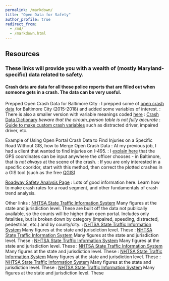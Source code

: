 ```yaml
---
permalink: /markdown/
title: "Open Data for Safety"
author_profile: true
redirect_from: 
  - /md/
  - /markdown.html
---
```

## Resources 

### These links will provide you with a wealth of (mostly Maryland-specific) data related to safety.
#### Crash data are data for all those police reports that are filled out when someone gets in a crash. The data can be very useful.

Prepped Open Crash Data for Baltimore City
:   I prepped some of [open crash data](https://drive.google.com/file/d/1cuNCBIzq7yR3J6R_taZti_EPfQNUGXb5/view?usp=sharing) for Baltimore City (2015-2018) and added some variables of interest. 
:   There is also a smaller version with variable meanings coded [here](https://drive.google.com/file/d/18pvz3Ax62l-Lq2-L9kg6pyYmmShWmKB_/view?usp=sharing)
:   [Crash Data Dictionary](https://opendata.maryland.gov/download/7xpx-5fte/application%2Fvnd.ms-excel) _beware that the circum_person table is not fully accurate_
:   [Guide to make custom crash variables](https://docs.google.com/document/d/1xPGsFjn665qHBwsYTYPGGF_R69Xu6wWwKNkjHnQfjFA/edit?usp=sharing) such as distracted driver, impaired driver, etc.

Example of Using Open Portal Crash Data to Find Injuries on a Specific Road Without GIS, how to Merge Open Crash Data
:   At my previous job, I had a client that wanted to find injuries on I-495. 
:   I [explain here](https://docs.google.com/document/d/1CE2IBrPvPK2txDBRobUe9P1w8ZlypKkZfHvGl95N4mE/edit?usp=sharing) that the GPS coordinates can be input anywhere the officer chooses - in Baltimore, that is _not always_ at the scene of the crash. 
:   If you are only interested in a specific cooridor, start with this method, then correct the plotted crashes in a GIS tool (such as the free [QGIS](https://www.qgis.org/en/site/index.html))

[Roadway Safety Analysis Page](https://safety.fhwa.dot.gov/local_rural/training/fhwasa1210/s3.cfm)
:   Lots of good information here. Learn how to make crash rates for a road segment, and other fundamentals of crash trend analysis. 

Other links
:   [NHTSA State Traffic Information System](https://cdan.nhtsa.gov/stsi.htm) Many figures at the state and jurisdiction level. These are built off the data not publically available, so the counts will be higher than open portal. Includes only fatalities, but is broken down by category (impaired, speeding, distracted, pedestrian, etc.) and by county/city.
:   [NHTSA State Traffic Information System](https://cdan.nhtsa.gov/stsi.htm) Many figures at the state and jurisdiction level. These 
:   [NHTSA State Traffic Information System](https://cdan.nhtsa.gov/stsi.htm) Many figures at the state and jurisdiction level. These 
:   [NHTSA State Traffic Information System](https://cdan.nhtsa.gov/stsi.htm) Many figures at the state and jurisdiction level. These 
:   [NHTSA State Traffic Information System](https://cdan.nhtsa.gov/stsi.htm) Many figures at the state and jurisdiction level. These 
:   [NHTSA State Traffic Information System](https://cdan.nhtsa.gov/stsi.htm) Many figures at the state and jurisdiction level. These 
:   [NHTSA State Traffic Information System](https://cdan.nhtsa.gov/stsi.htm) Many figures at the state and jurisdiction level. These 
:   [NHTSA State Traffic Information System](https://cdan.nhtsa.gov/stsi.htm) Many figures at the state and jurisdiction level. These 
